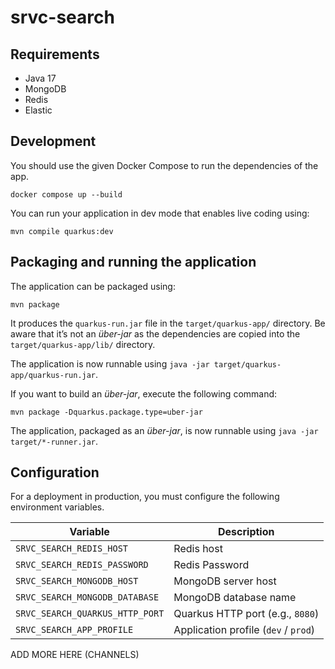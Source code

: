 # srvc-search

## Requirements

- Java 17
- MongoDB
- Redis
- Elastic

## Development

You should use the given Docker Compose to run the dependencies of the app.

```shell script
docker compose up --build
```

You can run your application in dev mode that enables live coding using:
```shell script
mvn compile quarkus:dev
```

## Packaging and running the application

The application can be packaged using:
```shell script
mvn package
```
It produces the `quarkus-run.jar` file in the `target/quarkus-app/` directory.
Be aware that it’s not an _über-jar_ as the dependencies are copied into the `target/quarkus-app/lib/` directory.

The application is now runnable using `java -jar target/quarkus-app/quarkus-run.jar`.

If you want to build an _über-jar_, execute the following command:
```shell script
mvn package -Dquarkus.package.type=uber-jar
```

The application, packaged as an _über-jar_, is now runnable using `java -jar target/*-runner.jar`.

## Configuration

For a deployment in production, you must configure the following environment
variables.

| Variable                      | Description                                        |
|-------------------------------|----------------------------------------------------|
| `SRVC_SEARCH_REDIS_HOST`        | Redis host                                         |
| `SRVC_SEARCH_REDIS_PASSWORD`    | Redis Password                                     |
| `SRVC_SEARCH_MONGODB_HOST`      | MongoDB server host                                |
| `SRVC_SEARCH_MONGODB_DATABASE`  | MongoDB database name                              |
| `SRVC_SEARCH_QUARKUS_HTTP_PORT` | Quarkus HTTP port (e.g., `8080`)                   |
| `SRVC_SEARCH_APP_PROFILE`       | Application profile (`dev` / `prod`)               |

ADD MORE HERE (CHANNELS)
